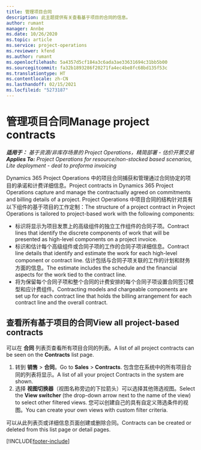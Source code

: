 ```yaml
---
title: 管理项目合同
description: 此主题提供有关查看基于项目的合同的信息。
author: rumant
manager: Annbe
ms.date: 10/26/2020
ms.topic: article
ms.service: project-operations
ms.reviewer: kfend
ms.author: rumant
ms.openlocfilehash: 5a4357d5cf184a3c6ada3ae33631694c31bb5b00
ms.sourcegitcommit: fa32b1893286f20271fa4ec4be8fc68bd135f53c
ms.translationtype: HT
ms.contentlocale: zh-CN
ms.lasthandoff: 02/15/2021
ms.locfileid: "5273187"
---
```

# <a name="manage-project-contracts"></a><span data-ttu-id="b9a5d-103">管理项目合同</span><span class="sxs-lookup"><span data-stu-id="b9a5d-103">Manage project contracts</span></span>

<span data-ttu-id="b9a5d-104">_**适用于：** 基于资源/非库存场景的 Project Operations，精简部署 - 估价开票交易_</span><span class="sxs-lookup"><span data-stu-id="b9a5d-104">_**Applies To:** Project Operations for resource/non-stocked based scenarios, Lite deployment - deal to proforma invoicing_</span></span>

<span data-ttu-id="b9a5d-105">Dynamics 365 Project Operations 中的项目合同捕获和管理通过合同协定的项目的承诺和计费详细信息。</span><span class="sxs-lookup"><span data-stu-id="b9a5d-105">Project contracts in Dynamics 365 Project Operations capture and manage the contractually agreed on commitments and billing details of a project.</span></span> <span data-ttu-id="b9a5d-106">Project Operations 中项目合同的结构针对具有以下组件的基于项目的工作定制：</span><span class="sxs-lookup"><span data-stu-id="b9a5d-106">The structure of a project contract in Project Operations is tailored to project-based work with the following components:</span></span>

- <span data-ttu-id="b9a5d-107">标识将显示为项目发票上的高级组件的独立工作组件的合同子项。</span><span class="sxs-lookup"><span data-stu-id="b9a5d-107">Contract lines that identify the discrete components of work that will be presented as high-level components on a project invoice.</span></span>
- <span data-ttu-id="b9a5d-108">标识和估计每个高级组件或合同子项的工作的合同子项详细信息。</span><span class="sxs-lookup"><span data-stu-id="b9a5d-108">Contract line details that identify and estimate the work for each high-level component or contract line.</span></span> <span data-ttu-id="b9a5d-109">估计包括与合同子项关联的工作的计划和财务方面的信息。</span><span class="sxs-lookup"><span data-stu-id="b9a5d-109">The estimate includes the schedule and the financial aspects for the work tied to the contract line.</span></span>
- <span data-ttu-id="b9a5d-110">将为保留每个合同子项和整个合同的计费安排的每个合同子项设置合同签订模型和应计费组件。</span><span class="sxs-lookup"><span data-stu-id="b9a5d-110">Contracting models and chargeable components are set up for each contract line that holds the billing arrangement for each contract line and the overall contract.</span></span>

## <a name="view-all-project-based-contracts"></a><span data-ttu-id="b9a5d-111">查看所有基于项目的合同</span><span class="sxs-lookup"><span data-stu-id="b9a5d-111">View all project-based contracts</span></span>

<span data-ttu-id="b9a5d-112">可以在 **合同** 列表页查看所有项目合同的列表。</span><span class="sxs-lookup"><span data-stu-id="b9a5d-112">A list of all project contracts can be seen on the **Contracts** list page.</span></span> 

1. <span data-ttu-id="b9a5d-113">转到 **销售** > **合同**。</span><span class="sxs-lookup"><span data-stu-id="b9a5d-113">Go to **Sales** > **Contracts**.</span></span> <span data-ttu-id="b9a5d-114">包含您在系统中的所有项目合同的列表将显示。</span><span class="sxs-lookup"><span data-stu-id="b9a5d-114">A list of all your project Contracts in the system are shown.</span></span> 
2. <span data-ttu-id="b9a5d-115">选择 **视图切换器**（视图名称旁边的下拉箭头）可以选择其他筛选视图。</span><span class="sxs-lookup"><span data-stu-id="b9a5d-115">Select the **View switcher** (the drop-down arrow next to the name of the view) to select other filtered views.</span></span> <span data-ttu-id="b9a5d-116">您可以创建自己的具有自定义筛选条件的视图。</span><span class="sxs-lookup"><span data-stu-id="b9a5d-116">You can create your own views with custom filter criteria.</span></span>

<span data-ttu-id="b9a5d-117">可以从此列表页或详细信息页面创建或删除合同。</span><span class="sxs-lookup"><span data-stu-id="b9a5d-117">Contracts can be created or deleted from this list page or detail pages.</span></span>


[!INCLUDE[footer-include](../../includes/footer-banner.md)]